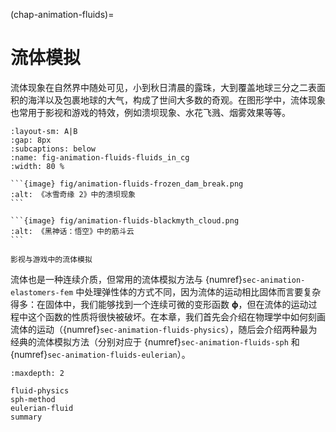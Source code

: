 (chap-animation-fluids)=
# 流体模拟

流体现象在自然界中随处可见，小到秋日清晨的露珠，大到覆盖地球三分之二表面积的海洋以及包裹地球的大气，构成了世间大多数的奇观。在图形学中，流体现象也常用于影视和游戏的特效，例如溃坝现象、水花飞溅、烟雾效果等等。

````{subfigure} A|B
:layout-sm: A|B
:gap: 8px
:subcaptions: below
:name: fig-animation-fluids-fluids_in_cg
:width: 80 %

```{image} fig/animation-fluids-frozen_dam_break.png
:alt: 《冰雪奇缘 2》中的溃坝现象
```

```{image} fig/animation-fluids-blackmyth_cloud.png
:alt: 《黑神话：悟空》中的筋斗云
```

影视与游戏中的流体模拟
````

流体也是一种连续介质，但常用的流体模拟方法与 {numref}`sec-animation-elastomers-fem` 中处理弹性体的方式不同，因为流体的运动相比固体而言要复杂得多：在固体中，我们能够找到一个连续可微的变形函数 $\boldsymbol\phi$，但在流体的运动过程中这个函数的性质将很快被破坏。在本章，我们首先会介绍在物理学中如何刻画流体的运动（{numref}`sec-animation-fluids-physics`），随后会介绍两种最为经典的流体模拟方法（分别对应于 {numref}`sec-animation-fluids-sph` 和 {numref}`sec-animation-fluids-eulerian`）。

```{toctree}
:maxdepth: 2

fluid-physics
sph-method
eulerian-fluid
summary
```